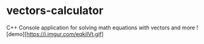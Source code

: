 # vectors-calculator
C++ Console application for solving math equations with vectors and more
![demo][https://i.imgur.com/eqkiIVt.gif]
